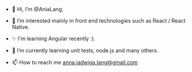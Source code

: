 - 👋 Hi, I’m @AniaLang.
- 👀 I’m interested mainly in front end technologies such as React / React Native.
- ✨ I'm learning Angular recently :). 
- 🌱 I’m currently learning unit tests, node.js and many others.

- 📫 How to reach me anna.jadwiga.lang@gmail.com

<!---
AniaLang/AniaLang is a ✨ special ✨ repository because its `README.md` (this file) appears on your GitHub profile.
You can click the Preview link to take a look at your changes.
--->
